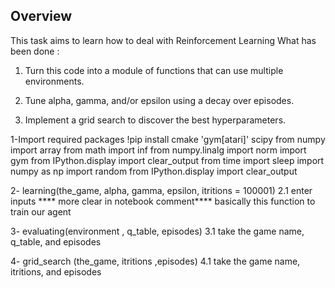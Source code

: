## Overview
This task aims to learn how to deal with Reinforcement Learning
What has been done :

1) Turn this code into a module of functions that can use multiple environments.

2) Tune alpha, gamma, and/or epsilon using a decay over episodes.

3) Implement a grid search to discover the best hyperparameters.


1-Import required packages
            !pip install cmake 'gym[atari]' scipy
            from numpy import array
            from math import inf
            from numpy.linalg import norm
            import gym
            from IPython.display import clear_output
            from time import sleep
            import numpy as np
            import random
            from IPython.display import clear_output



2- learning(the_game, alpha, gamma, epsilon, itritions = 100001)
    2.1 enter inputs  **** more clear in notebook comment****
     basically this function to train our agent

3- evaluating(environment , q_table, episodes)
    3.1 take the game name, q_table, and episodes 


4- grid_search (the_game, itritions ,episodes)
    4.1 take the game name, itritions, and episodes
